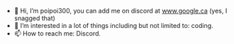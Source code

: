 - 👋 Hi, I’m poipoi300, you can add me on discord at www.google.ca (yes, I snagged that)
- 👀 I’m interested in a lot of things including but not limited to: coding.
- 📫 How to reach me: Discord.

<!---
poipoi300/poipoi300 is a ✨ special ✨ repository because its `README.md` (this file) appears on your GitHub profile.
You can click the Preview link to take a look at your changes.
--->
